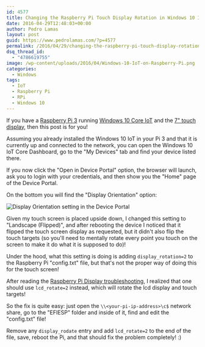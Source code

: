 ```yaml
---
id: 4577
title: Changing the Raspberry Pi Touch Display Rotation in Windows 10 IoT
date: 2016-04-29T12:48:03+00:00
author: Pedro Lamas
layout: post
guid: https://www.pedrolamas.com/?p=4577
permalink: /2016/04/29/changing-the-raspberry-pi-touch-display-rotation-in-windows-10-iot/
dsq_thread_id:
  - "4786619755"
image: /wp-content/uploads/2016/04/Windows-10-IoT-on-Raspberry-Pi.png
categories:
  - Windows
tags:
  - IoT
  - Raspberry Pi
  - RPi
  - Windows 10
---
```

If you have a [Raspberry Pi 3](https://www.raspberrypi.org/products/raspberry-pi-3-model-b/) running [Windows 10 Core IoT](https://developer.microsoft.com/en-us/windows/iot) and the [7" touch display](https://www.raspberrypi.org/products/raspberry-pi-touch-display/), then this post is for you!

Assuming you already installed the Windows 10 IoT in your Pi 3 and that it is currently up and connected to the network, you can open the Windows 10 IoT Core Dashboard, go to the "My Devices" tab and find your device listed there.

If you now click the "Open in Device Portal" option, the browser will launch, ask you to login with your credentials, and then show you the "Home" page of the Device Portal.

On the bottom you will find the "Display Orientation" option:

![Display Orientation setting in the Device Portal](https://www.pedrolamas.com/wp-content/uploads/2016/04/Display-Orientation.png "Display Orientation setting in the Device Portal")

Given my touch screen is placed upside down, I changed this setting to "Landscape (Flipped)", and after rebooting the device I noticed that it flipped the touch screen display as requested, but it didn't also flip the touch targets (so you'll need to mentally rotate every point you touch on the screen to make it do what it is supposed to do)!

Under the hood, what this setting is doing is adding `display_rotation=2` to the Raspberry Pi "config.txt" file, but that's not the proper way of doing this for the touch screen!

After reading the [Raspberry Pi Display troubleshooting](https://www.raspberrypi.org/documentation/hardware/display/troubleshooting.md), I realized that one should use `lcd_rotate=2` instead, which will rotate the lcd display and touch targets!

So the fix is quite easy: just open the `\\<your-pi-ip-address>\c$` network share, go to the "EFIESP" folder and inside of it, find and edit the "config.txt" file!

Remove any `display_rodate` entry and add `lcd_rotate=2` to the end of the file, save, reboot the Pi, and that should fix the problem completely! :)